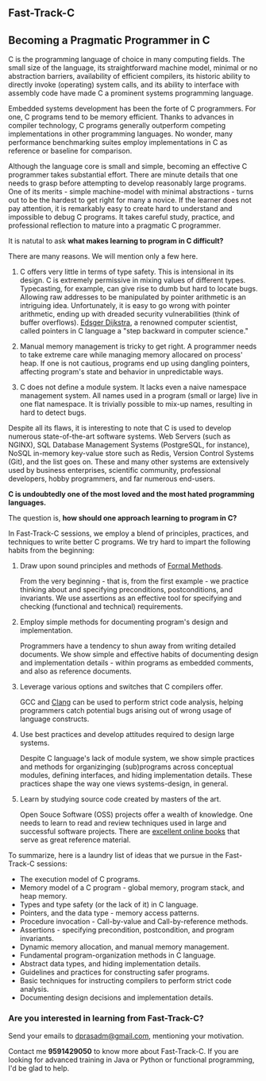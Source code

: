 ## Fast-Track-C
## Becoming a Pragmatic Programmer in C

C is the programming language of choice in many computing fields. The small size
of the language, its straightforward machine model, minimal or no abstraction
barriers, availability of efficient compilers, its historic ability to
directly invoke (operating) system calls, and its ability to interface with
assembly code have made C a prominent systems programming language.

Embedded systems development has been the forte of C programmers. For one, C
programs tend to be memory efficient. Thanks to advances in compiler technology,
C programs generally outperform competing implementations in other
programming languages. No wonder, many performance benchmarking suites employ
implementations in C as reference or baseline for comparison.

Although the language core is small and simple, becoming an effective C
programmer takes substantial effort. There are minute details that one needs to
grasp before attempting to develop reasonably large programs. One
of its merits - simple machine-model with minimal abstractions - turns out to
be the hardest to get right for many a novice. If the learner does not
pay attention, it is remarkably easy to create hard to understand and
impossible to debug C programs. It takes careful study, practice, and 
professional reflection to mature into a pragmatic C programmer.

It is natutal to ask **what makes learning to program in C difficult?**

There are many reasons. We will mention only a few here.

1. C offers very little in terms of type safety. This is intensional
in its design. C is extremely permissive in mixing values of different types.
Typecasting, for example, can give rise to dumb but hard to locate bugs. 
Allowing raw addresses to be manipulated by pointer arithmetic is an
intriguing idea. Unfortunately, it is easy to go wrong with pointer
arithmetic, ending up with dreaded security vulnerabilities (think of buffer
overflows). [Edsger Dijkstra](https://en.wikipedia.org/wiki/Edsger_W._Dijkstra),
a renowned computer scientist, called pointers in C language a "step backward 
in computer science."

2. Manual memory management is tricky to get right. A programmer needs to
take extreme care while managing memory allocared on process' heap. If one
is not cautious, programs end up using dangling pointers, affecting program's
state and behavior in unpredictable ways.

3. C does not define a module system. It lacks even a naive namespace
management system. All names used in a program (small or large) live in one
flat namespace. It is trivially possible to mix-up names, resulting in hard to
detect bugs.

Despite all its flaws, it is interesting to note that C is used to
develop numerous state-of-the-art software systems. Web Servers (such as NGINX),
SQL Database Management Systems (PostgreSQL, for instance), NoSQL in-memory
key-value store such as Redis, Version Control Systems (Git), and the list 
goes on. These and many other systems are extensively used by business
enterprises, scientific community, professional developers, hobby programmers,
and far numerous end-users.

**C is undoubtedly one of the most loved and the most hated programming languages.**

The question is, **how should one approach learning to program in C?**

In Fast-Track-C sessions, we employ a blend of principles, practices, and
techniques to write better C programs. We try hard to impart the
following habits from the beginning:

1. Draw upon sound principles and methods of
   [Formal Methods](https://en.wikipedia.org/wiki/Formal_methods).

    From the very beginning - that is, from the first example - we practice
    thinking about and specifying preconditions, postconditions, and 
    invariants. We use assertions as an effective tool for specifying and
    checking (functional and technical) requirements.

2. Employ simple methods for documenting program's design and implementation.

    Programmers have a tendency to shun away from writing detailed documents.
    We show simple and effective habits of documenting design and implementation
    details - within programs as embedded comments, and also as reference
    documents.

3. Leverage various options and switches that C compilers offer.

    GCC and [Clang](https://en.wikipedia.org/wiki/Clang) can be used to perform
    strict code analysis, helping programmers catch potential bugs arising
    out of wrong usage of language constructs.

4. Use best practices and develop attitudes required to design large systems.

    Despite C language's lack of module system, we show simple practices and 
    methods for organizinging (sub)programs across conceptual modules, defining
    interfaces, and hiding implementation details. These practices shape the way
    one views systems-design, in general.

5. Learn by studying source code created by masters of the art.

    Open Souce Software (OSS) projects offer a wealth of knowledge. One needs
    to learn to read and review techniques used in large and successful software
    projects. There are [excellent online books](http://aosabook.org/en/index.html)
    that serve as great reference material.

To summarize, here is a laundry list of ideas that we pursue in the Fast-Track-C
sessions:

  - The execution model of C programs.
  - Memory model of a C program - global memory, program stack, and heap memory.
  - Types and type safety (or the lack of it) in C language.
  - Pointers, and the data type - memory access patterns.
  - Procedure invocation - Call-by-value and Call-by-reference methods.
  - Assertions - specifying precondition, postcondition, and program invariants.
  - Dynamic memory allocation, and manual memory management.
  - Fundamental program-organization methods in C language.
  - Abstract data types, and hiding implementation details.
  - Guidelines and practices for constructing safer programs.
  - Basic techniques for instructing compilers to perform strict code analysis.
  - Documenting design decisions and implementation details.

### Are you interested in learning from Fast-Track-C?
Send your emails to dprasadm@gmail.com, mentioning your motivation.

Contact me **9591429050** to know more about Fast-Track-C. If you are looking for
advanced training in Java or Python or functional programming, I'd be glad to help.
